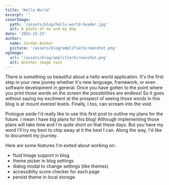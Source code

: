 ```yaml
---
title: 'Hello World'
excerpt: ''
coverImage:
  path: '/assets/blog/hello-world-header.jpg'
  alt: A photo of me and my dog
date: '2022-12-23'
author:
  name: Jordan Booker
  picture: '/assets/blog/amplifierScreenshot.png'
ogImage:
  url: '/assets/blog/amplifierScreenshot.png'
  alt: Another image text
---
```


There is something so beautiful about a hello world application. It's the first step in your new jouney whether it's new language, framework, or even software development in general. Once you have gotten to the point where you print those words on the screen the possibilities are endless! So it goes without saying my excitment at the prospect of seeing those words in this blog is at mount everest levels. Finally, I too, can scream into the void. 

Prologue aside I'd really like to use this first post to outline my plans for the future. I mean I have big plans for this blog! Although implementing those plans will take time and I'm quite short on that these days. But you have my word I'll try my best to chip away at it the best I can. Along the way, I'd like to document my journey. 

Here are some features I'm exited about working on:
- fluid Image support in blog
- theme picker in blog settings
- dialog modal to change settings (like themes)
- accessiblity score checker for each page
- persist theme in local storage
